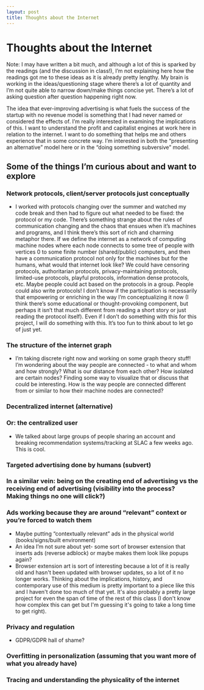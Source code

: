 ```yaml
---
layout: post
title: Thoughts about the Internet
---
```

# Thoughts about the Internet

Note: I may have written a bit much, and although a lot of this is sparked by the readings (and the discussion in class!), I’m not explaining here how the readings got me to these ideas as it is already pretty lengthy. My brain is working in the ideas/questioning  stage where there’s a lot of quantity and I’m not quite able to narrow down/make things concise yet. There’s a lot of asking question after question happening right now.


The idea that ever-improving advertising is what fuels the success of the startup with no revenue model is something that I had never named or considered the effects of. I’m really interested in examining the implications of this. I want to understand the profit and capitalist engines at work here in relation to the internet. I want to do something that helps me and others experience that in some concrete way. I’m interested in both the “presenting an alternative” model here or in the “doing something subversive” model.

## Some of the things I’m curious about and want to explore

### Network protocols, client/server protocols just conceptually
- I worked with protocols changing over the summer and watched my code break and then had to figure out what needed to be fixed: the protocol or my code. There’s something strange about the rules of communication changing and the chaos that ensues when it’s machines and programs, and I think there’s this sort of rich and charming metaphor there. If we define the internet as a network of computing machine nodes where each node connects to some tree of people with vertices 0 to some finite number (shared/public) computers, and then have a communication protocol not only for the machines but for the humans, what would that internet look like? We could have censoring protocols, authoritarian protocols, privacy-maintaining protocols, limited-use protocols, playful protocols, information dense protocols, etc. Maybe people could act based on the protocols in a group. People could also write protocols! I don’t know if the participation is necessarily that empowering or enriching in the way I’m conceptualizing it now (I think there’s some educational or thought-provoking component, but perhaps it isn’t that much different from reading a short story or just reading the protocol itself). Even if I don’t do something with this for this project, I will do something with this. It’s too fun to think about to let go of just yet.

### The structure of the internet graph
- I’m taking discrete right now and working on some graph theory stuff! I’m wondering about the way people are connected - to what and whom and how strongly? What is our distance from each other? How isolated are certain nodes? Finding some way to visualize that or discuss that could be interesting. How is the way people are connected different from or similar to how their machine nodes are connected?

### Decentralized internet (alternative)

### Or: the centralized user
- We talked about large groups of people sharing an account and breaking recommendation systems/tracking at SLAC a few weeks ago. This is cool.

### Targeted advertising done by humans (subvert)

### In a similar vein: being on the creating end of advertising vs the receiving end of advertising (visibility into the process? Making things no one will click?)

### Ads working because they are around “relevant” context or you’re forced to watch them
- Maybe putting “contextually relevant” ads in the physical world (books/signs/built environment)
- An idea I’m not sure about yet- some sort of browser extension that inserts ads (reverse adblock) or maybe makes them look like popups again?
- Browser extension art is sort of interesting because a lot of it is really old and hasn't been updated with browser updates, so a lot of it no longer works. Thinking about the implications, history, and contemporary use of this medium is pretty important to a piece like this and I haven't done too much of that yet. It's also probably a pretty large project for even the span of time of the rest of this class (I don't know how complex this can get but I'm guessing it's going to take a long time to get right).

### Privacy and regulation
- GDPR/GDPR hall of shame?

### Overfitting in personalization (assuming that you want more of what you already have)

### Tracing and understanding the physicality of the internet

